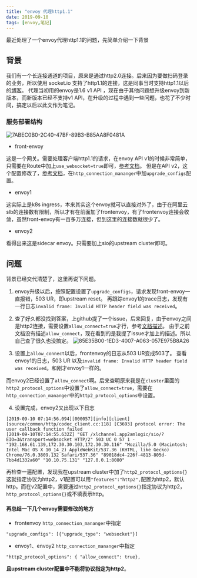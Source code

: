 ```yaml
---
title: "envoy 代理http1.1"
date: 2019-09-10
tags: [envoy,笔记]
---
```



最近处理了一个envoy代理http1.1的问题，先简单介绍一下背景

## 背景
我们有一个长连接通道的项目，原来是通过http2.0连接。后来因为要做扫码登录的业务，所以使用 socket.io
支持了http1.1的连接，这是同事当时支持http1.1以后的[博客](https://segmentfault.com/a/1190000017751461)。
代理当初用的envoy是1.6 v1 API ，现在由于其他问题想升级envoy到新版本，而新版本已经不支持v1 API，在升级的过程中遇到一些问题，也花了不少时间，搞定以后以此文作为笔记。

### 服务部署结构
![7ABEC0B0-2C40-47BF-89B3-B85AA8F0481A](https://user-images.githubusercontent.com/3350002/64596783-2305ce80-d3e7-11e9-86cf-9b9877f6642d.png)

* front-envoy

这是一个网关。需要处理客户端http1.1的请求，在envoy API v1的时候非常简单，只需要在Route中加上`use_websocket=true`即可，[参考文档](https://www.envoyproxy.io/docs/envoy/v1.7.0/api-v1/route_config/route.html?highlight=use_websocket)。
但是在API v2，这个配置修改了，[参考文档](https://www.envoyproxy.io/docs/envoy/latest/api-v2/config/filter/network/http_connection_manager/v2/http_connection_manager.proto.html?highlight=upgrade_configs)，在`http_connection_mananger`中加`upgrade_configs`配置。

* envoy1

这实际上是k8s ingress，本来其实这个envoy就可以直接对外了，由于在阿里云slb的连接数有限制，所以才有在前面加了frontenvoy，有了frontenvoy连接会收敛，虽然front-envoy有一百多万连接，但到这里的连接数就很少了。

* envoy2

看得出来这是sidecar envoy。只需要加上sio的upstream cluster即可。

## 问题

背景已经交代清楚了，这里再说下问题。

1. envoy升级以后，按照配置设置了`upgrade_configs`，请求发现front-envoy一直报错，503 UR，即upstream reset。
再跟踪envoy1的trace日志，发现有一行日志`invalid frame: Invalid HTTP header field was received`。

2. 查了好久都没找到答案，上github提了一个issue，后来回复，由于envoy之间是http2连接，需要设置`allow_connect=true`才行，参考[文档描述](https://www.envoyproxy.io/docs/envoy/latest/intro/arch_overview/http/websocket.html?highlight=upgrade_configs#handling-http-2-hops)。
由于之前文档没有描述`allow_connect`，现在看到的是我提了issue才加上的描述。所以自己查了很久也没搞定。
![85E35B00-1ED3-4007-A063-057E975B8A26](https://user-images.githubusercontent.com/3350002/64596850-44ff5100-d3e7-11e9-955d-e3336b5c50f8.png)

3. 设置上`allow_connect`以后，frontenvoy的日志从503 UR变成503了。
查看envoy1的日志，503 UR 以及`invalid frame: Invalid HTTP header field was received`。和刚才envoy1一样的。

而envoy2已经设置了`allow_connect`啊。后来查明原来我是在`cluster`里面的`http2_protocol_options`中设置了`allow_connect=true`，需要在`http_connection_mananger`中的`http2_protocol_options`中设置。

4. 设置完成，envoy2又出现以下日志

```
[2019-09-10 07:14:56.094][000057][info][client] [source/common/http/codec_client.cc:118] [C3693] protocol error: The user callback function failed
[2019-09-10T07:14:55.632Z] "GET /xlchannel.app2amlogic/sio/?EIO=3&transport=websocket HTTP/2" 503 UC 0 57 1 - "192.168.61.139,172.30.30.103,172.30.30.116" "Mozilla/5.0 (Macintosh; Intel Mac OS X 10_14_2) AppleWebKit/537.36 (KHTML, like Gecko) Chrome/76.0.3809.132 Safari/537.36" "89018dc4-226f-4813-805d-7bb4d1332a60" "10.10.75.131" "127.0.0.1:8080"
```

再检查一遍配置，发现我在upstream cluster中加了`http2_protocol_options{}`这就指定协议为http2，v1配置可以用`"features":"http2",`配置为http2，默认http。而在v2配置中，需要通过`http2_protocol_options{}`指定协议为http2，`http_protocol_options{}`或不填表示http。


#### 再总结一下几个envoy需要修改的地方

* frontenvoy
`http_connection_mananger`中指定

```
"upgrade_configs": [{"upgrade_type": "websocket"}]
```

* envoy1、envoy2
`http_connection_mananger`中指定

```
"http2_protocol_options": { "allow_connect": true},
```
**且upstream cluster配置中不能将协议指定为http2**。
